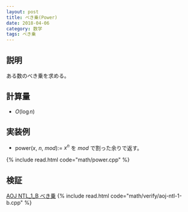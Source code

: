 ```yaml
---
layout: post
title: べき乗(Power)
date: 2018-04-06
category: 数学
tags: べき乗
---
```


## 説明
ある数のべき乗を求める。

## 計算量
* $O(\log n)$

## 実装例

* power($x$, $n$, $mod$):= $x^n$ を $mod$ で割った余りで返す。

{% include read.html  code="math/power.cpp" %}

## 検証

[AOJ NTL_1_B べき乗](http://judge.u-aizu.ac.jp/onlinejudge/description.jsp?id=NTL_1_B&lang=jp)
{% include read.html code="math/verify/aoj-ntl-1-b.cpp" %}
